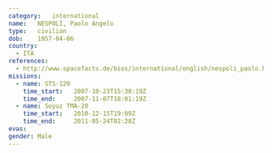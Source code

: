 ```yaml
---
category:	international
name:	NESPOLI, Paolo Angelo
type:	civilian
dob:	1957-04-06
country:
  - ITA
references:
  - http://www.spacefacts.de/bios/international/english/nespoli_paolo.htm
missions:
  - name: STS-120
    time_start:   2007-10-23T15:38:19Z
    time_end:     2007-11-07T18:01:19Z
  - name: Soyuz TMA-20
    time_start:   2010-12-15T19:09Z
    time_end:     2011-05-24T02:28Z
evas:
gender:	Male
---
```

